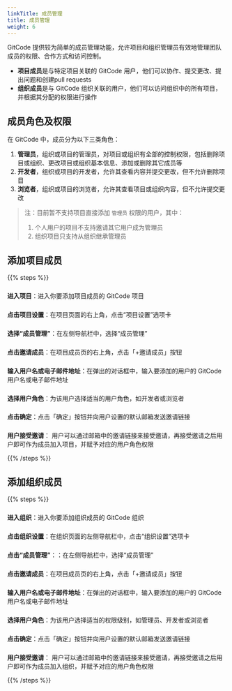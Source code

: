 ```yaml
---
linkTitle: 成员管理
title: 成员管理
weight: 6
---
```


GitCode 提供较为简单的成员管理功能，允许项目和组织管理员有效地管理团队成员的权限、合作方式和访问控制。

- **项目成员**是与特定项目关联的 GitCode 用户，他们可以协作、提交更改、提出问题和创建pull requests
- **组织成员**是与 GitCode 组织关联的用户，他们可以访问组织中的所有项目，并根据其分配的权限进行操作

## 成员角色及权限

在 GitCode 中，成员分为以下三类角色：

1. **管理员**，组织或项目的管理员，对项目或组织有全部的控制权限，包括删除项目或组织、更改项目或组织基本信息、添加或删除其它成员等
2. **开发者**，组织或项目的开发者，允许其查看内容并提交更改，但不允许删除项目
3. **浏览者**，组织或项目的浏览者，允许其查看项目或组织内容，但不允许提交更改

> 注：目前暂不支持项目直接添加 `管理员` 权限的用户，其中：
>
> 1. 个人用户的项目不支持邀请其它用户成为管理员
> 2. 组织项目只支持从组织继承管理员

## 添加项目成员

{{% steps %}}

### 
**进入项目**：进入你要添加项目成员的 GitCode 项目

### 
**点击项目设置**：在项目页面的右上角，点击“项目设置”选项卡

### 
**选择“成员管理”**：在左侧导航栏中，选择“成员管理”

### 
**点击邀请成员**：在项目成员页的右上角，点击「+邀请成员」按钮

### 
**输入用户名或电子邮件地址**：在弹出的对话框中，输入要添加的用户的 GitCode 用户名或电子邮件地址

### 
**选择用户角色**：为该用户选择适当的用户角色，如开发者或浏览者

### 
**点击确定**：点击「确定」按钮并向用户设置的默认邮箱发送邀请链接

### 
**用户接受邀请**： 用户可以通过邮箱中的邀请链接来接受邀请，再接受邀请之后用户即可作为成员加入项目，并赋予对应的用户角色权限

{{% /steps %}}

## 添加组织成员

{{% steps %}}

### 
**进入组织**：进入你要添加组织成员的 GitCode 组织

### 
**点击组织设置**：在组织页面的左侧导航栏中，点击“组织设置”选项卡

### 
**点击“成员管理”**：：在左侧导航栏中，选择“成员管理”

### 
**点击邀请成员**：在项目成员页的右上角，点击「+邀请成员」按钮

### 
**输入用户名或电子邮件地址**：在弹出的对话框中，输入要添加的用户的 GitCode 用户名或电子邮件地址

### 
**选择用户角色**：为该用户选择适当的权限级别，如管理员、开发者或浏览者

### 
**点击确定**：点击「确定」按钮并向用户设置的默认邮箱发送邀请链接

### 
**用户接受邀请**： 用户可以通过邮箱中的邀请链接来接受邀请，再接受邀请之后用户即可作为成员加入组织，并赋予对应的用户角色权限

{{% /steps %}}